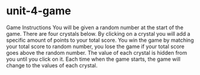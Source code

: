 # unit-4-game
Game Instructions
You will be given a random number at the start of the game.
There are four crystals below.  By clicking on a crystal you will add a specific amount of points to your total score.
You win the game by matching your total score to random number, you lose the game if your total score goes above the random number.
The value of each crystal is hidden from you until you click on it.	
Each time when the game starts, the game will change to the values of each crystal.